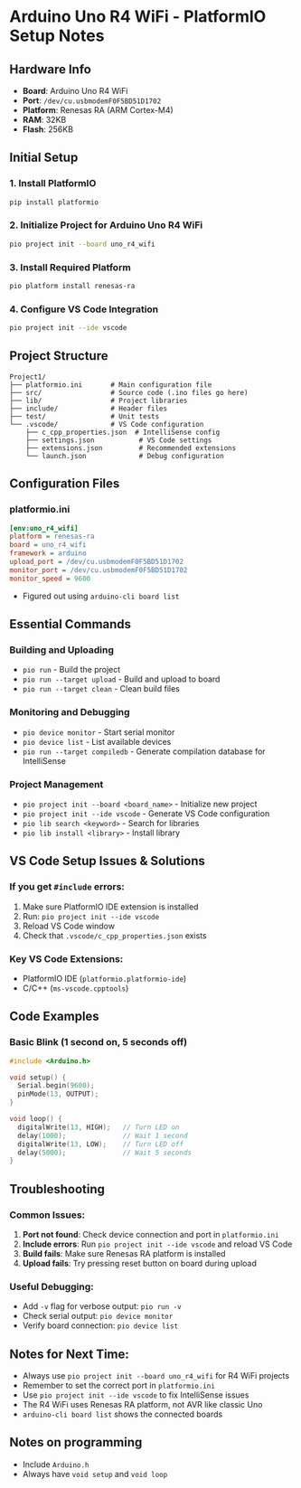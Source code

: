 
# Arduino Uno R4 WiFi - PlatformIO Setup Notes

## Hardware Info
- **Board**: Arduino Uno R4 WiFi
- **Port**: `/dev/cu.usbmodemF0F5BD51D1702`
- **Platform**: Renesas RA (ARM Cortex-M4)
- **RAM**: 32KB
- **Flash**: 256KB

## Initial Setup

### 1. Install PlatformIO
```bash
pip install platformio
```

### 2. Initialize Project for Arduino Uno R4 WiFi
```bash
pio project init --board uno_r4_wifi
```

### 3. Install Required Platform
```bash
pio platform install renesas-ra
```

### 4. Configure VS Code Integration
```bash
pio project init --ide vscode
```

## Project Structure
```
Project1/
├── platformio.ini       # Main configuration file
├── src/                 # Source code (.ino files go here)
├── lib/                 # Project libraries
├── include/             # Header files
├── test/                # Unit tests
└── .vscode/             # VS Code configuration
    ├── c_cpp_properties.json  # IntelliSense config
    ├── settings.json           # VS Code settings
    ├── extensions.json         # Recommended extensions
    └── launch.json             # Debug configuration
```

## Configuration Files

### platformio.ini
```ini
[env:uno_r4_wifi]
platform = renesas-ra
board = uno_r4_wifi
framework = arduino
upload_port = /dev/cu.usbmodemF0F5BD51D1702
monitor_port = /dev/cu.usbmodemF0F5BD51D1702
monitor_speed = 9600
```
- Figured out using `arduino-cli board list`

## Essential Commands

### Building and Uploading
- `pio run` - Build the project
- `pio run --target upload` - Build and upload to board
- `pio run --target clean` - Clean build files

### Monitoring and Debugging
- `pio device monitor` - Start serial monitor
- `pio device list` - List available devices
- `pio run --target compiledb` - Generate compilation database for IntelliSense

### Project Management
- `pio project init --board <board_name>` - Initialize new project
- `pio project init --ide vscode` - Generate VS Code configuration
- `pio lib search <keyword>` - Search for libraries
- `pio lib install <library>` - Install library

## VS Code Setup Issues & Solutions

### If you get `#include` errors:
1. Make sure PlatformIO IDE extension is installed
2. Run: `pio project init --ide vscode`
3. Reload VS Code window
4. Check that `.vscode/c_cpp_properties.json` exists

### Key VS Code Extensions:
- PlatformIO IDE (`platformio.platformio-ide`)
- C/C++ (`ms-vscode.cpptools`)

## Code Examples

### Basic Blink (1 second on, 5 seconds off)
```cpp
#include <Arduino.h>

void setup() {
  Serial.begin(9600);
  pinMode(13, OUTPUT);
}

void loop() {
  digitalWrite(13, HIGH);   // Turn LED on
  delay(1000);              // Wait 1 second
  digitalWrite(13, LOW);    // Turn LED off
  delay(5000);              // Wait 5 seconds
}
```

## Troubleshooting

### Common Issues:
1. **Port not found**: Check device connection and port in `platformio.ini`
2. **Include errors**: Run `pio project init --ide vscode` and reload VS Code
3. **Build fails**: Make sure Renesas RA platform is installed
4. **Upload fails**: Try pressing reset button on board during upload

### Useful Debugging:
- Add `-v` flag for verbose output: `pio run -v`
- Check serial output: `pio device monitor`
- Verify board connection: `pio device list`

## Notes for Next Time:
- Always use `pio project init --board uno_r4_wifi` for R4 WiFi projects
- Remember to set the correct port in `platformio.ini`
- Use `pio project init --ide vscode` to fix IntelliSense issues
- The R4 WiFi uses Renesas RA platform, not AVR like classic Uno
- `arduino-cli board list` shows the connected boards

## Notes on programming
- Include `Arduino.h`
- Always have `void setup` and `void loop`